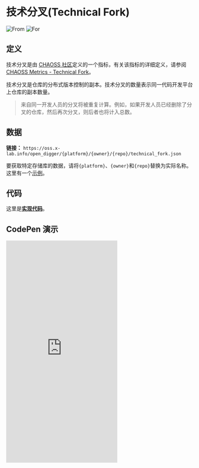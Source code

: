 # 技术分叉(Technical Fork)

![From](https://img.shields.io/badge/来自-CHAOSS-blue) ![For](https://img.shields.io/badge/用于-仓库-blue)

## 定义

技术分叉是由 [CHAOSS 社区](https://chaoss.community)定义的一个指标，有关该指标的详细定义，请参阅 [CHAOSS Metrics - Technical Fork](https://chaoss.community/kb/metric-technical-fork/)。

技术分叉是仓库的分布式版本控制的副本。技术分叉的数量表示同一代码开发平台上仓库的副本数量。

> 来自同一开发人员的分叉将被重复计算。例如，如果开发人员已经删除了分叉的仓库，然后再次分叉，则后者也将计入总数。

## 数据

**链接：** `https://oss.x-lab.info/open_digger/{platform}/{owner}/{repo}/technical_fork.json`

要获取特定存储库的数据，请将`{platform}`、`{owner}`和`{repo}`替换为实际名称。这里有一个[示例](https://oss.x-lab.info/open_digger/github/X-lab2017/open-digger/technical_fork.json)。

## 代码

这里是[**实现代码**](https://github.com/X-lab2017/open-digger/blob/465d2e3ddb57c0da7fab18435f711d4fa0a63f22/src/metrics/chaoss.ts#L12)。

## CodePen 演示

<iframe height="600" scrolling="no" title="OpenDigger - [X-lab] Attention/Stars/Technical Fork/Bus Factor" src="https://codepen.io/frank-zsy/embed/MWBdpNg?type=technical_fork&default-tab=js%2Cresult&editable=true" frameborder="no" loading="lazy" allowtransparency="true" allowfullscreen="true">
  See the Pen <a href="https://codepen.io/frank-zsy/pen/MWBdpNg?type=technical_fork">
  OpenDigger - [X-lab] Attention/Stars/Technical Fork/Bus Factor</a> by Frank Zhao (<a href="https://codepen.io/frank-zsy">@frank-zsy</a>)
  on <a href="https://codepen.io">CodePen</a>.
</iframe>
